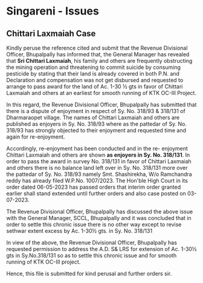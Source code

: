 # Singareni - Issues

## Chittari Laxmaiah Case

Kindly peruse the reference cited and submit that the Revenue Divisional Officer, Bhupalpally has informed that, the General Manager has revealed that **Sri Chittari Laxmaiah**, his family and others are frequently obstructing the mining operation and threatening to commit suicide by consuming pesticide by stating that their land is already covered in both P.N. and Declaration and compensation was not get disbursed and requested to arrange to pass award for the land of Ac. 1-30 ½ gts in favor of Chittari Laxmaiah and others at an earliest for smooth running of KTK OC-III Project.

  

In this regard, the Revenue Divisional Officer, Bhupalpally has submitted that there is a dispute of enjoyment in respect of Sy. No. 318/93 & 318/131 of Dharmaraopet village. The names of Chittari Laxmaiah and others are published as enjoyers in Sy. No. 318/93 where as the pattedar of Sy. No. 318/93 has strongly objected to their enjoyment and requested time and again for re-enjoyment.

  

Accordingly, re-enjoyment has been conducted and in the re- enjoyment Chittari Laxmaiah and others are shown **as enjoyers in Sy. No. 318/131**. In order to pass the award in survey No. 318/131 in favor of Chittari Laxmaiah and others there is no balance land left over in Sy. No. 318/131 more over the pattedar of Sy. No. 318/93 namely Smt. Shashirekha, W/o Ramchandra reddy has already filed W.P.No. 1007/2023. The Hon'ble High Court in its order dated 06-05-2023 has passed orders that interim order granted earlier shall stand extended until further orders and also case posted on 03-07-2023.

  

The Revenue Divisional Officer, Bhupalpally has discussed the above issue with the General Manager, SCCL, Bhupalpally and it was concluded that in order to settle this chronic issue there is no other way except to revise sethwar extent excess by Ac. 1-30½ gts. in Sy. No. 318/131

  

In view of the above, the Revenue Divisional Officer, Bhupalpally has requested permission to address the A.D. S& LRS for extension of Ac. 1-30½ gts in Sy.No.318/131 so as to settle this chronic issue and for smooth running of KTK OC-III project.

  

Hence, this file is submitted for kind perusal and further orders sir.